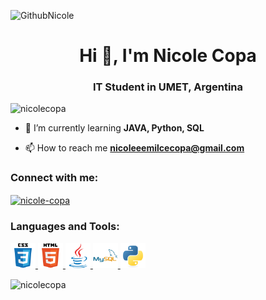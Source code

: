 ![GithubNicole](https://user-images.githubusercontent.com/67641333/188508951-d434aca9-f193-4a63-9f2f-fa64fe49ec23.png)
<h1 align="center">Hi 👋, I'm Nicole Copa</h1>
<h3 align="center">IT Student in UMET, Argentina</h3>

<p align="left"> <img src="https://komarev.com/ghpvc/?username=nicolecopa&label=Profile%20views&color=0e75b6&style=flat" alt="nicolecopa" /> </p>

- 🌱 I’m currently learning **JAVA, Python, SQL**

- 📫 How to reach me **nicoleeemilcecopa@gmail.com**

<h3 align="left">Connect with me:</h3>
<p align="left">
<a href="https://www.linkedin.com/in/nicole-copa-1362271a3/" target="blank"><img align="center" src="https://raw.githubusercontent.com/rahuldkjain/github-profile-readme-generator/master/src/images/icons/Social/linked-in-alt.svg" alt="nicole-copa" height="30" width="40" /></a>
</p>

<h3 align="left">Languages and Tools:</h3>
<p align="left"> <a href="https://www.w3schools.com/css/" target="_blank" rel="noreferrer"> <img src="https://raw.githubusercontent.com/devicons/devicon/master/icons/css3/css3-original-wordmark.svg" alt="css3" width="40" height="40"/> </a> <a href="https://www.w3.org/html/" target="_blank" rel="noreferrer"> <img src="https://raw.githubusercontent.com/devicons/devicon/master/icons/html5/html5-original-wordmark.svg" alt="html5" width="40" height="40"/> </a> <a href="https://www.java.com" target="_blank" rel="noreferrer"> <img src="https://raw.githubusercontent.com/devicons/devicon/master/icons/java/java-original.svg" alt="java" width="40" height="40"/> </a> <a href="https://www.mysql.com/" target="_blank" rel="noreferrer"> <img src="https://raw.githubusercontent.com/devicons/devicon/master/icons/mysql/mysql-original-wordmark.svg" alt="mysql" width="40" height="40"/> </a> <a href="https://www.python.org" target="_blank" rel="noreferrer"> <img src="https://raw.githubusercontent.com/devicons/devicon/master/icons/python/python-original.svg" alt="python" width="40" height="40"/> </a> </p>

<p><img align="center" src="https://github-readme-stats.vercel.app/api/top-langs?username=nicolecopa&show_icons=true&locale=en&layout=compact" alt="nicolecopa" /></p>

